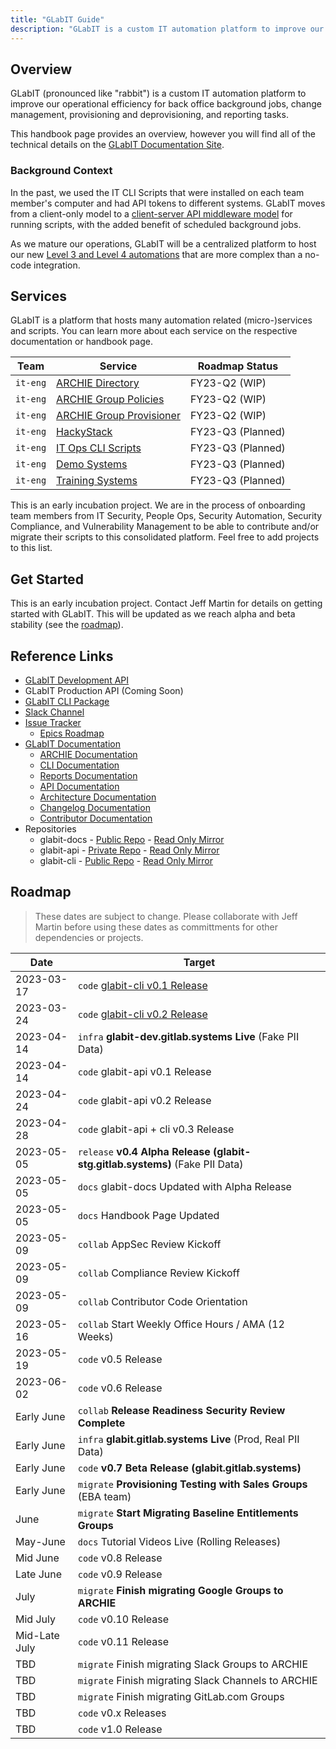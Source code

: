 ```yaml
---
title: "GLabIT Guide"
description: "GLabIT is a custom IT automation platform to improve our operational efficiency for back office background jobs, change management, provisioning and deprovisioning, and reporting tasks."
---
```


## Overview

GLabIT (pronounced like "rabbit") is a custom IT automation platform to improve our operational efficiency for back office background jobs, change management, provisioning and deprovisioning, and reporting tasks.

This handbook page provides an overview, however you will find all of the technical details on the [GLabIT Documentation Site](https://gitlab-it.gitlab.io/glabit-docs).

### Background Context

In the past, we used the IT CLI Scripts that were installed on each team member's computer and had API tokens to different systems. GLabIT moves from a client-only model to a [client-server API middleware model](https://gitlab-it.gitlab.io/glabit-docs/cli/overview#introduction) for running scripts, with the added benefit of scheduled background jobs.

As we mature our operations, GLabIT will be a centralized platform to host our new [Level 3 and Level 4 automations](/handbook/business-technology/it/engineering/automation/) that are more complex than a no-code integration.

## Services

GLabIT is a platform that hosts many automation related (micro-)services and scripts. You can learn more about each service on the respective documentation or handbook page.

| Team     | Service                                                                                  | Roadmap Status    |
| -------- | ---------------------------------------------------------------------------------------- | ----------------- |
| `it-eng` | [ARCHIE Directory](https://gitlab-it.gitlab.io/glabit-docs/archie/overview)              | FY23-Q2 (WIP)     |
| `it-eng` | [ARCHIE Group Policies](https://gitlab-it.gitlab.io/glabit-docs/archie/overview)         | FY23-Q2 (WIP)     |
| `it-eng` | [ARCHIE Group Provisioner](https://gitlab-it.gitlab.io/glabit-docs/archie/overview)      | FY23-Q2 (WIP)     |
| `it-eng` | [HackyStack](/handbook/infrastructure-standards/realms/sandbox/) | FY23-Q3 (Planned) |
| `it-eng` | [IT Ops CLI Scripts](https://gitlab.com/gitlab-com/it/dev/it-ops-laravel-cli-scripts)    | FY23-Q3 (Planned) |
| `it-eng` | [Demo Systems](https://about.gitlab.com/handbook/customer-success/demo-systems/)         | FY23-Q3 (Planned) |
| `it-eng` | [Training Systems](https://about.gitlab.com/handbook/customer-success/demo-systems/)     | FY23-Q3 (Planned) |

This is an early incubation project. We are in the process of onboarding team members from IT Security, People Ops, Security Automation, Security Compliance, and Vulnerability Management to be able to contribute and/or migrate their scripts to this consolidated platform. Feel free to add projects to this list.

## Get Started

This is an early incubation project. Contact Jeff Martin for details on getting started with GLabIT. This will be updated as we reach alpha and beta stability (see the [roadmap](#roadmap)).

## Reference Links

- [GLabIT Development API](https://glabit-dev.gitlab.systems)
- GLabIT Production API (Coming Soon)
- [GLabIT CLI Package](https://packagist.org/packages/gitlab-it/glabit-cli)
- [Slack Channel](https://slack.com/app_redirect?channel=C04RYCM137A)
- [Issue Tracker](https://gitlab.com/gitlab-com/it/dev/issue-tracker)
  - [Epics Roadmap](https://gitlab.com/groups/gitlab-com/it/dev/-/roadmap?state=opened&sort=start_date_asc&layout=QUARTERS&timeframe_range_type=THREE_YEARS&progress=WEIGHT&show_progress=true&show_milestones=false&milestones_type=ALL&show_labels=false)
- [GLabIT Documentation](https://gitlab-it.gitlab.io/glabit-docs/)
  - [ARCHIE Documentation](https://gitlab-it.gitlab.io/glabit-docs/archie/overview)
  - [CLI Documentation](https://gitlab-it.gitlab.io/glabit-docs/cli/overview)
  - [Reports Documentation](https://gitlab-it.gitlab.io/glabit-docs/reports/overview)
  - [API Documentation](https://gitlab-it.gitlab.io/glabit-docs/api/overview)
  - [Architecture Documentation](https://gitlab-it.gitlab.io/glabit-docs/architecture/overview)
  - [Changelog Documentation](https://gitlab-it.gitlab.io/glabit-docs/changelog/overview)
  - [Contributor Documentation](https://gitlab-it.gitlab.io/glabit-docs/contributor/overview)
- Repositories
  - glabit-docs - [Public Repo](https://gitlab.com/gitlab-it/glabit-docs) - [Read Only Mirror](https://gitlab.com/gitlab-com/it/dev/glabit-docs)
  - glabit-api - [Private Repo](https://gitlab.com/gitlab-it/glabit-api) - [Read Only Mirror](https://gitlab.com/gitlab-com/it/dev/glabit-api)
  - glabit-cli - [Public Repo](https://gitlab.com/gitlab-it/glabit-cli) - [Read Only Mirror](https://gitlab.com/gitlab-com/it/dev/glabit-cli)

## Roadmap

> These dates are subject to change. Please collaborate with Jeff Martin before using these dates as committments for other dependencies or projects.

| Date          | Target                                                          |
| ------------- | --------------------------------------------------------------- |
| 2023-03-17    | `code` [glabit-cli v0.1 Release](https://gitlab.com/gitlab-com/it/dev/glabit-cli/-/blob/main/changelog/0.1-alpha.md)                                  |
| 2023-03-24    | `code` [glabit-cli v0.2 Release](https://gitlab.com/gitlab-com/it/dev/glabit-cli/-/blob/main/changelog/0.2-alpha.md)                                  |
| 2023-04-14    | `infra` **glabit-dev.gitlab.systems Live** (Fake PII Data)      |
| 2023-04-14    | `code` glabit-api v0.1 Release                                  |
| 2023-04-24    | `code` glabit-api v0.2 Release                                  |
| 2023-04-28    | `code` glabit-api + cli v0.3 Release                            |
| 2023-05-05    | `release` **v0.4 Alpha Release (glabit-stg.gitlab.systems)** (Fake PII Data)   |
| 2023-05-05    | `docs` glabit-docs Updated with Alpha Release                   |
| 2023-05-05    | `docs` Handbook Page Updated                                    |
| 2023-05-09    | `collab` AppSec Review Kickoff                                  |
| 2023-05-09    | `collab` Compliance Review Kickoff                              |
| 2023-05-09    | `collab` Contributor Code Orientation                           |
| 2023-05-16    | `collab` Start Weekly Office Hours / AMA (12 Weeks)             |
| 2023-05-19    | `code` v0.5 Release                                             |
| 2023-06-02    | `code` v0.6 Release                                             |
| Early June    | `collab` **Release Readiness Security Review Complete**         |
| Early June    | `infra` **glabit.gitlab.systems Live** (Prod, Real PII Data)          |
| Early June    | `code` **v0.7 Beta Release (glabit.gitlab.systems)**            |
| Early June    | `migrate` **Provisioning Testing with Sales Groups** (EBA team) |
| June          | `migrate` **Start Migrating Baseline Entitlements Groups**      |
| May-June      | `docs` Tutorial Videos Live (Rolling Releases)                  |
| Mid June      | `code` v0.8 Release                                             |
| Late June     | `code` v0.9 Release                                             |
| July          | `migrate` **Finish migrating Google Groups to ARCHIE**          |
| Mid July      | `code` v0.10 Release                                            |
| Mid-Late July | `code` v0.11 Release                                            |
| TBD           | `migrate` Finish migrating Slack Groups to ARCHIE               |
| TBD           | `migrate` Finish migrating Slack Channels to ARCHIE             |
| TBD           | `migrate` Finish migrating GitLab.com Groups                    |
| TBD           | `code` v0.x Releases                                            |
| TBD           | `code` v1.0 Release                                             |
